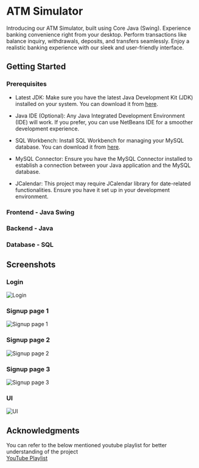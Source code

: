 # ATM Simulator

Introducing our ATM Simulator, built using Core Java (Swing). Experience banking convenience right from your desktop. Perform transactions like balance inquiry, withdrawals, deposits, and transfers seamlessly. 
Enjoy a realistic banking experience with our sleek and user-friendly interface.

## Getting Started

### Prerequisites

- Latest JDK: Make sure you have the latest Java Development Kit (JDK) installed on your system. You can download it from [here](https://www.oracle.com/java/technologies/downloads/#java11).

- Java IDE (Optional): Any Java Integrated Development Environment (IDE) will work. If you prefer, you can use NetBeans IDE for a smoother development experience.

- SQL Workbench: Install SQL Workbench for managing your MySQL database. You can download it from [here](https://dev.mysql.com/downloads/workbench/).

- MySQL Connector: Ensure you have the MySQL Connector installed to establish a connection between your Java application and the MySQL database.

- JCalendar: This project may require JCalendar library for date-related functionalities. Ensure you have it set up in your development environment.

### Frontend - Java Swing
### Backend - Java
### Database - SQL

## Screenshots
<h3>Login</h3>

![Login](https://github.com/Kartikkhare18/ATM-Simulator-using-CORE-JAVA/assets/110482774/9863e7b4-b777-4ed8-9fa9-786e595a110e)

<h3>Signup page 1</h3>

![Signup page 1](https://github.com/Kartikkhare18/ATM-Simulator-using-CORE-JAVA/assets/110482774/0ad3c7d2-39ad-44a4-ac5b-034ec1a72a8b)

<h3>Signup page 2</h3>

![Signup page 2](https://github.com/Kartikkhare18/ATM-Simulator-using-CORE-JAVA/assets/110482774/2004e6b9-be66-4613-916c-14c1d2a5018a)

<h3>Signup page 3</h3>

![Signup page 3](https://github.com/Kartikkhare18/ATM-Simulator-using-CORE-JAVA/assets/110482774/81865c09-999a-4355-9b18-92c8318f6173)

<h3>UI</h3>

![UI](https://github.com/Kartikkhare18/ATM-Simulator-using-CORE-JAVA/assets/110482774/12892522-26fe-4f28-a7f7-22c9832c94a9)

## Acknowledgments
You can refer to the below mentioned youtube playlist for better understanding of the project<br>
[YouTube Playlist](https://youtube.com/playlist?list=PL_6klLfS1WqG8mRCW5a-bIViq1DbzQkp9&si=5TG-Z1AWzguoFfeJ)
